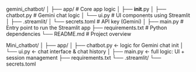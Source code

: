 gemini_chatbot/
│
├── app/                        # Core app logic
│   ├── __init__.py
│   ├── chatbot.py              # Gemini chat logic
│   └── ui.py                   # UI components using Streamlit
│
├── .streamlit/
│   └── secrets.toml            # API key (Gemini)
│
├── main.py                     # Entry point to run the Streamlit app
├── requirements.txt            # Python dependencies
└── README.md                   # Project overview



Mini_chatbot/
│
├── app/
│   ├── chatbot.py      ← logic for Gemini chat init
│   └── ui.py           ← chat interface & chat history
│
├── main.py             ← full logic: UI + session management
├── requirements.txt
└── .streamlit/
    └── secrets.toml
